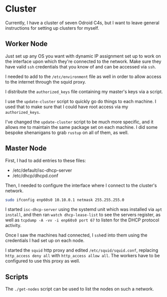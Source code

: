 # Cluster

Currently, I have a cluster of seven Odroid C4s, but I want to leave general
instructions for setting up clusters for myself.

## Worker Node

Just set up any OS you want with dynamic IP assignment set up to work on the
interface upon which they're connected to the network. Make sure they have
valid `ssh` credentials that you know of and can be accessed via `ssh`.

I needed to add to the `/etc/environment` file as well in order to allow access
to the internet through the squid proxy.

I distribute the `authorized_keys` file containing my master's keys via a script.

I use the `update-cluster` script to quickly go do things to each machine. I
used that to make sure that I could have root access via my `authorized_keys`.

I've changed the `update-cluster` script to be much more specific, and it
allows me to maintain the same package set on each machine. I did some bespoke
shenanigans to grab `rustup` on all of them, as well.

## Master Node

First, I had to add entries to these files:

- /etc/default/isc-dhcp-server
- /etc/dhcp/dhcpd.conf 

Then, I needed to configure the interface where I connect to the cluster's
network.

```bash
sudo ifconfig enp60s0 10.10.0.1 netmask 255.255.255.0
```

I started `isc-dhcp-server` using the systemd unit which was installed via `apt
install`, and then ran `watch dhcp-lease-list` to see the servers register, as
well as `tcpdump -A -vv -i enp60s0 port 67` to listen for the DHCP protocol
activity.

Once I saw the machines had connected, I `ssh`ed into them using the
credentials I had set up on each node.

I started the `squid` http proxy and edited `/etc/squid/squid.conf`, replacing
`http_access deny all` with `http_access allow all`. The workers have to be
configured to use this proxy as well.

## Scripts

The `./get-nodes` script can be used to list the nodes on such a network.
